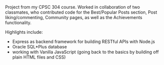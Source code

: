 Project from my CPSC 304 course. Worked in collaboration of two classmates, who contributed code for the Best/Popular Posts section, Post liking/commenting, Community pages, as well as the Achievements functionality.

Highlights include:
- Express as backend framework for building RESTful APIs with Node.js
- Oracle SQL*Plus database
- working with Vanilla JavaScript (going back to the basics by building off plain HTML files and CSS)
